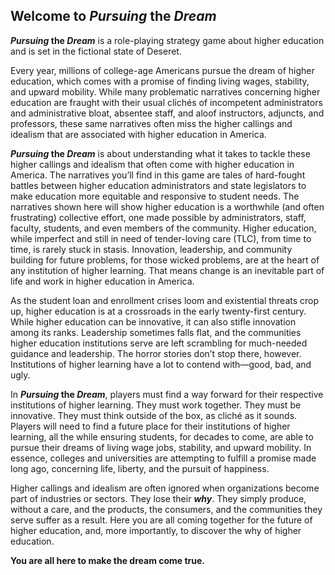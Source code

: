 ## Welcome to _Pursuing_ the _Dream_
**_Pursuing_ the _Dream_** is a role-playing strategy game about higher education and is set in the fictional state of Deseret.

Every year, millions of college-age Americans pursue the dream of higher education, which comes with a promise of finding living wages, stability, and upward mobility. While many problematic narratives concerning higher education are fraught with their usual clichés of incompetent administrators and administrative bloat, absentee staff, and aloof instructors, adjuncts, and professors, these same narratives often miss the higher callings and idealism that are associated with higher education in America. 

**_Pursuing_ the _Dream_** is about understanding what it takes to tackle these higher callings and idealism that often come with higher education in America. The narratives you’ll find in this game are tales of hard-fought battles between higher education administrators and state legislators to make education more equitable and responsive to student needs. The narratives shown here will show higher education is a worthwhile (and often frustrating) collective effort, one made possible by administrators, staff, faculty, students, and even members of the community. Higher education, while imperfect and still in need of tender-loving care (TLC), from time to time, is rarely stuck in stasis. Innovation, leadership, and community building for future problems, for those wicked problems, are at the heart of any institution of higher learning. That means change is an inevitable part of life and work in higher education in America. 

As the student loan and enrollment crises loom and existential threats crop up, higher education is at a crossroads in the early twenty-first century. While higher education can be innovative, it can also stifle innovation among its ranks. Leadership sometimes falls flat, and the communities higher education institutions serve are left scrambling for much-needed guidance and leadership. The horror stories don’t stop there, however. Institutions of higher learning have a lot to contend with—good, bad, and ugly. 

In **_Pursuing_ the _Dream_**, players must find a way forward for their respective institutions of higher learning. They must work together. They must be innovative. They must think outside of the box, as cliché as it sounds. Players will need to find a future place for their institutions of higher learning, all the while ensuring students, for decades to come, are able to pursue their dreams of living wage jobs, stability, and upward mobility. In essence, colleges and universities are attempting to fulfill a promise made long ago, concerning life, liberty, and the pursuit of happiness. 

Higher callings and idealism are often ignored when organizations become part of industries or sectors. They lose their **_why_**. They simply produce, without a care, and the products, the consumers, and the communities they serve suffer as a result. Here you are all coming together for the future of higher education, and, more importantly, to discover the why of higher education. 

**You are all here to make the dream come true.**
